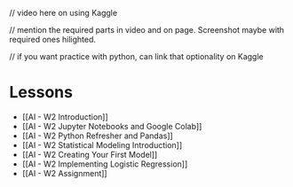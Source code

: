 // video here on using Kaggle

// mention the required parts in video and on page. Screenshot maybe with required ones hilighted.

// if you want practice with python, can link that optionality on Kaggle
# Lessons
- [[AI - W2 Introduction]]
- [[AI - W2 Jupyter Notebooks and Google Colab]]
- [[AI - W2 Python Refresher and Pandas]]
- [[AI - W2 Statistical Modeling Introduction]]
- [[AI - W2 Creating Your First Model]]
- [[AI - W2 Implementing Logistic Regression]]
- [[AI - W2 Assignment]]